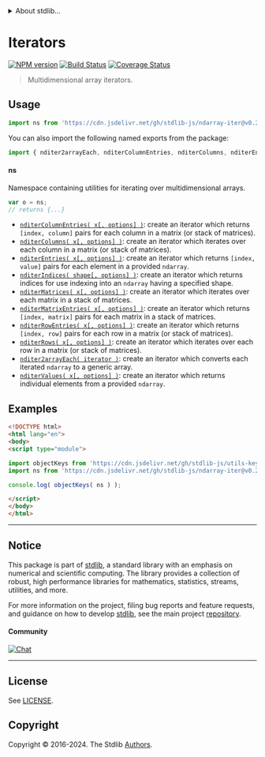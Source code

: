 <!--

@license Apache-2.0

Copyright (c) 2018 The Stdlib Authors.

Licensed under the Apache License, Version 2.0 (the "License");
you may not use this file except in compliance with the License.
You may obtain a copy of the License at

   http://www.apache.org/licenses/LICENSE-2.0

Unless required by applicable law or agreed to in writing, software
distributed under the License is distributed on an "AS IS" BASIS,
WITHOUT WARRANTIES OR CONDITIONS OF ANY KIND, either express or implied.
See the License for the specific language governing permissions and
limitations under the License.

-->


<details>
  <summary>
    About stdlib...
  </summary>
  <p>We believe in a future in which the web is a preferred environment for numerical computation. To help realize this future, we've built stdlib. stdlib is a standard library, with an emphasis on numerical and scientific computation, written in JavaScript (and C) for execution in browsers and in Node.js.</p>
  <p>The library is fully decomposable, being architected in such a way that you can swap out and mix and match APIs and functionality to cater to your exact preferences and use cases.</p>
  <p>When you use stdlib, you can be absolutely certain that you are using the most thorough, rigorous, well-written, studied, documented, tested, measured, and high-quality code out there.</p>
  <p>To join us in bringing numerical computing to the web, get started by checking us out on <a href="https://github.com/stdlib-js/stdlib">GitHub</a>, and please consider <a href="https://opencollective.com/stdlib">financially supporting stdlib</a>. We greatly appreciate your continued support!</p>
</details>

# Iterators

[![NPM version][npm-image]][npm-url] [![Build Status][test-image]][test-url] [![Coverage Status][coverage-image]][coverage-url] <!-- [![dependencies][dependencies-image]][dependencies-url] -->

> Multidimensional array iterators.



<section class="usage">

## Usage

```javascript
import ns from 'https://cdn.jsdelivr.net/gh/stdlib-js/ndarray-iter@v0.2.1-esm/index.mjs';
```

You can also import the following named exports from the package:

```javascript
import { nditer2arrayEach, nditerColumnEntries, nditerColumns, nditerEntries, nditerIndices, nditerMatrices, nditerMatrixEntries, nditerRowEntries, nditerRows, nditerValues } from 'https://cdn.jsdelivr.net/gh/stdlib-js/ndarray-iter@v0.2.1-esm/index.mjs';
```

#### ns

Namespace containing utilities for iterating over multidimensional arrays.

```javascript
var o = ns;
// returns {...}
```

<!-- <toc pattern="*"> -->

<div class="namespace-toc">

-   <span class="signature">[`nditerColumnEntries( x[, options] )`][@stdlib/ndarray/iter/column-entries]</span><span class="delimiter">: </span><span class="description">create an iterator which returns `[index, column]` pairs for each column in a matrix (or stack of matrices).</span>
-   <span class="signature">[`nditerColumns( x[, options] )`][@stdlib/ndarray/iter/columns]</span><span class="delimiter">: </span><span class="description">create an iterator which iterates over each column in a matrix (or stack of matrices).</span>
-   <span class="signature">[`nditerEntries( x[, options] )`][@stdlib/ndarray/iter/entries]</span><span class="delimiter">: </span><span class="description">create an iterator which returns `[index, value]` pairs for each element in a provided `ndarray`.</span>
-   <span class="signature">[`nditerIndices( shape[, options] )`][@stdlib/ndarray/iter/indices]</span><span class="delimiter">: </span><span class="description">create an iterator which returns indices for use indexing into an `ndarray` having a specified shape.</span>
-   <span class="signature">[`nditerMatrices( x[, options] )`][@stdlib/ndarray/iter/matrices]</span><span class="delimiter">: </span><span class="description">create an iterator which iterates over each matrix in a stack of matrices.</span>
-   <span class="signature">[`nditerMatrixEntries( x[, options] )`][@stdlib/ndarray/iter/matrix-entries]</span><span class="delimiter">: </span><span class="description">create an iterator which returns `[index, matrix]` pairs for each matrix in a stack of matrices.</span>
-   <span class="signature">[`nditerRowEntries( x[, options] )`][@stdlib/ndarray/iter/row-entries]</span><span class="delimiter">: </span><span class="description">create an iterator which returns `[index, row]` pairs for each row in a matrix (or stack of matrices).</span>
-   <span class="signature">[`nditerRows( x[, options] )`][@stdlib/ndarray/iter/rows]</span><span class="delimiter">: </span><span class="description">create an iterator which iterates over each row in a matrix (or stack of matrices).</span>
-   <span class="signature">[`nditer2arrayEach( iterator )`][@stdlib/ndarray/iter/to-array-each]</span><span class="delimiter">: </span><span class="description">create an iterator which converts each iterated `ndarray` to a generic array.</span>
-   <span class="signature">[`nditerValues( x[, options] )`][@stdlib/ndarray/iter/values]</span><span class="delimiter">: </span><span class="description">create an iterator which returns individual elements from a provided `ndarray`.</span>

</div>

<!-- </toc> -->

</section>

<!-- /.usage -->

<section class="examples">

## Examples

<!-- TODO: better examples -->

<!-- eslint no-undef: "error" -->

```html
<!DOCTYPE html>
<html lang="en">
<body>
<script type="module">

import objectKeys from 'https://cdn.jsdelivr.net/gh/stdlib-js/utils-keys@esm/index.mjs';
import ns from 'https://cdn.jsdelivr.net/gh/stdlib-js/ndarray-iter@v0.2.1-esm/index.mjs';

console.log( objectKeys( ns ) );

</script>
</body>
</html>
```

</section>

<!-- /.examples -->

<!-- Section for related `stdlib` packages. Do not manually edit this section, as it is automatically populated. -->

<section class="related">

</section>

<!-- /.related -->

<!-- Section for all links. Make sure to keep an empty line after the `section` element and another before the `/section` close. -->


<section class="main-repo" >

* * *

## Notice

This package is part of [stdlib][stdlib], a standard library with an emphasis on numerical and scientific computing. The library provides a collection of robust, high performance libraries for mathematics, statistics, streams, utilities, and more.

For more information on the project, filing bug reports and feature requests, and guidance on how to develop [stdlib][stdlib], see the main project [repository][stdlib].

#### Community

[![Chat][chat-image]][chat-url]

---

## License

See [LICENSE][stdlib-license].


## Copyright

Copyright &copy; 2016-2024. The Stdlib [Authors][stdlib-authors].

</section>

<!-- /.stdlib -->

<!-- Section for all links. Make sure to keep an empty line after the `section` element and another before the `/section` close. -->

<section class="links">

[npm-image]: http://img.shields.io/npm/v/@stdlib/ndarray-iter.svg
[npm-url]: https://npmjs.org/package/@stdlib/ndarray-iter

[test-image]: https://github.com/stdlib-js/ndarray-iter/actions/workflows/test.yml/badge.svg?branch=v0.2.1
[test-url]: https://github.com/stdlib-js/ndarray-iter/actions/workflows/test.yml?query=branch:v0.2.1

[coverage-image]: https://img.shields.io/codecov/c/github/stdlib-js/ndarray-iter/main.svg
[coverage-url]: https://codecov.io/github/stdlib-js/ndarray-iter?branch=main

<!--

[dependencies-image]: https://img.shields.io/david/stdlib-js/ndarray-iter.svg
[dependencies-url]: https://david-dm.org/stdlib-js/ndarray-iter/main

-->

[chat-image]: https://img.shields.io/gitter/room/stdlib-js/stdlib.svg
[chat-url]: https://app.gitter.im/#/room/#stdlib-js_stdlib:gitter.im

[stdlib]: https://github.com/stdlib-js/stdlib

[stdlib-authors]: https://github.com/stdlib-js/stdlib/graphs/contributors

[umd]: https://github.com/umdjs/umd
[es-module]: https://developer.mozilla.org/en-US/docs/Web/JavaScript/Guide/Modules

[deno-url]: https://github.com/stdlib-js/ndarray-iter/tree/deno
[deno-readme]: https://github.com/stdlib-js/ndarray-iter/blob/deno/README.md
[umd-url]: https://github.com/stdlib-js/ndarray-iter/tree/umd
[umd-readme]: https://github.com/stdlib-js/ndarray-iter/blob/umd/README.md
[esm-url]: https://github.com/stdlib-js/ndarray-iter/tree/esm
[esm-readme]: https://github.com/stdlib-js/ndarray-iter/blob/esm/README.md
[branches-url]: https://github.com/stdlib-js/ndarray-iter/blob/main/branches.md

[stdlib-license]: https://raw.githubusercontent.com/stdlib-js/ndarray-iter/main/LICENSE

<!-- <toc-links> -->

[@stdlib/ndarray/iter/column-entries]: https://github.com/stdlib-js/ndarray-iter-column-entries/tree/esm

[@stdlib/ndarray/iter/columns]: https://github.com/stdlib-js/ndarray-iter-columns/tree/esm

[@stdlib/ndarray/iter/entries]: https://github.com/stdlib-js/ndarray-iter-entries/tree/esm

[@stdlib/ndarray/iter/indices]: https://github.com/stdlib-js/ndarray-iter-indices/tree/esm

[@stdlib/ndarray/iter/matrices]: https://github.com/stdlib-js/ndarray-iter-matrices/tree/esm

[@stdlib/ndarray/iter/matrix-entries]: https://github.com/stdlib-js/ndarray-iter-matrix-entries/tree/esm

[@stdlib/ndarray/iter/row-entries]: https://github.com/stdlib-js/ndarray-iter-row-entries/tree/esm

[@stdlib/ndarray/iter/rows]: https://github.com/stdlib-js/ndarray-iter-rows/tree/esm

[@stdlib/ndarray/iter/to-array-each]: https://github.com/stdlib-js/ndarray-iter-to-array-each/tree/esm

[@stdlib/ndarray/iter/values]: https://github.com/stdlib-js/ndarray-iter-values/tree/esm

<!-- </toc-links> -->

</section>

<!-- /.links -->
